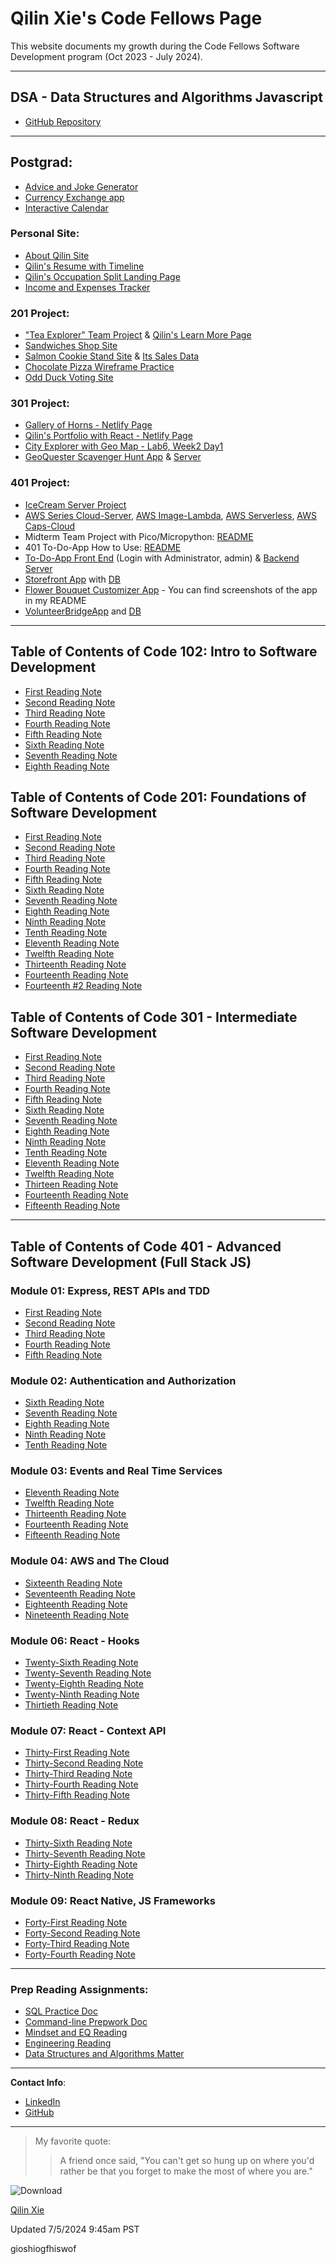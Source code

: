 # Qilin Xie's Code Fellows Page

This website documents my growth during the Code Fellows Software Development program (Oct 2023 - July 2024).

---

## DSA - Data Structures and Algorithms Javascript
- [GitHub Repository](https://github.com/QILINXIE02/data-structures-and-algorithms)

---

## Postgrad:
- [Advice and Joke Generator](https://qilin-generator-app.netlify.app/)
- [Currency Exchange app](https://qilin-currency-exchange.netlify.app/)
- [Interactive Calendar](https://effervescent-puppy-4c9d34.netlify.app/)


### Personal Site:
- [About Qilin Site](https://qilinxie02.github.io/About-Qilin-Site/index.html)
- [Qilin's Resume with Timeline](https://qilinxie02.github.io/resume-timeline/)
- [Qilin's Occupation Split Landing Page](https://qilinxie02.github.io/resume/)
- [Income and Expenses Tracker](https://qilinxie02.github.io/funnize/)

### 201 Project:
- ["Tea Explorer" Team Project](https://team-quicm.github.io/Tea-Explorer/teas.html) & [Qilin's Learn More Page](https://qilinxie02.github.io/learnmore-tea/index.html)
- [Sandwiches Shop Site](https://qilinxie02.github.io/lab5new/cookieshopmaterials/index.html)
- [Salmon Cookie Stand Site](https://qilinxie02.github.io/cookie-stand/index.html) & [Its Sales Data](https://qilinxie02.github.io/cookie-stand/sales.html)
- [Chocolate Pizza Wireframe Practice](https://qilinxie02.github.io/Chocolate-Pizza/)
- [Odd Duck Voting Site](https://qilinxie02.github.io/odd-duck/index.html)

### 301 Project:
- [Gallery of Horns - Netlify Page](https://main--qilin-qallery-of-horns.netlify.app/)
- [Qilin's Portfolio with React - Netlify Page](https://main--qilin-react-portfolio.netlify.app/)
- [City Explorer with Geo Map - Lab6, Week2 Day1](https://city-explorer-class6.netlify.app/)
- [GeoQuester Scavenger Hunt App](https://main--geo-quester.netlify.app/) & [Server](https://backend-qdhy.onrender.com/lists)

### 401 Project:
- [IceCream Server Project](https://github.com/QILINXIE02/API-Auth-server)
- [AWS Series Cloud-Server](https://github.com/QILINXIE02/cloud-server), [AWS Image-Lambda](https://github.com/QILINXIE02/image-lambda), [AWS Serverless](https://github.com/QILINXIE02/serverless-api), [AWS Caps-Cloud](https://github.com/QILINXIE02/caps-cloud)
- Midterm Team Project with Pico/Micropython: [README](https://github.com/QEA-Javascript/AmbientWeather)
- 401 To-Do-App How to Use: [README](https://github.com/QILINXIE02/todo-app/blob/main/README.md)
- [To-Do-App Front End](https://qilin-todo.netlify.app/) (Login with Administrator, admin) & [Backend Server](https://auth-api-todo.onrender.com/api/v1/todos)
- [Storefront App](https://main--qilin-storefront.netlify.app/) with [DB](https://api-js401.herokuapp.com/api/v1/products/)
- [Flower Bouquet Customizer App](https://github.com/QILINXIE02/Flower-app) - You can find screenshots of the app in my README
- [VolunteerBridgeApp](https://github.com/TechSpark-Solutions/VolunteerBridgeApp) and [DB](https://volunteerbridge-authapi.onrender.com)

---

## Table of Contents of Code 102: Intro to Software Development
- [First Reading Note](102/class1.md)
- [Second Reading Note](102/class2.md)
- [Third Reading Note](102/class3.md)
- [Fourth Reading Note](102/class4.md)
- [Fifth Reading Note](102/class5.md)
- [Sixth Reading Note](102/class6.md)
- [Seventh Reading Note](102/class7.md)
- [Eighth Reading Note](102/class8.md)

## Table of Contents of Code 201: Foundations of Software Development
- [First Reading Note](201/class1.md)
- [Second Reading Note](201/class2.md)
- [Third Reading Note](201/class3.md)
- [Fourth Reading Note](201/class4.md)
- [Fifth Reading Note](201/class5.md)
- [Sixth Reading Note](201/class6.md)
- [Seventh Reading Note](201/class7.md)
- [Eighth Reading Note](201/class8.md)
- [Ninth Reading Note](201/class9.md)
- [Tenth Reading Note](201/class10.md)
- [Eleventh Reading Note](201/class11.md)
- [Twelfth Reading Note](201/class12.md)
- [Thirteenth Reading Note](201/class13.md)
- [Fourteenth Reading Note](201/class14.md)
- [Fourteenth #2 Reading Note](201/Class14:Psychological-Safety.md)

## Table of Contents of Code 301 - Intermediate Software Development
- [First Reading Note](301/class1.md)
- [Second Reading Note](301/class2.md)
- [Third Reading Note](301/class3.md)
- [Fourth Reading Note](301/class4.md)
- [Fifth Reading Note](301/class5.md)
- [Sixth Reading Note](301/class6.md)
- [Seventh Reading Note](301/class7.md)
- [Eighth Reading Note](301/class8.md)
- [Ninth Reading Note](301/class9.md)
- [Tenth Reading Note](301/class10.md)
- [Eleventh Reading Note](301/class11.md)
- [Twelfth Reading Note](301/class12.md)
- [Thirteen Reading Note](301/class13.md)
- [Fourteenth Reading Note](301/class14.md)
- [Fifteenth Reading Note](301/class15.md)

---

## Table of Contents of Code 401 - Advanced Software Development (Full Stack JS)
### Module 01: Express, REST APIs and TDD
- [First Reading Note](401/class1.md)
- [Second Reading Note](401/class2.md)
- [Third Reading Note](401/class3.md)
- [Fourth Reading Note](401/class4.md)
- [Fifth Reading Note](401/class5.md)

### Module 02: Authentication and Authorization
- [Sixth Reading Note](401/class6.md)
- [Seventh Reading Note](401/class7.md)
- [Eighth Reading Note](401/class8.md)
- [Ninth Reading Note](401/class9.md)
- [Tenth Reading Note](401/class10.md)

### Module 03: Events and Real Time Services
- [Eleventh Reading Note](401/class11.md)
- [Twelfth Reading Note](401/class12.md)
- [Thirteenth Reading Note](401/class13.md)
- [Fourteenth Reading Note](401/class14.md)
- [Fifteenth Reading Note](401/class15.md)

### Module 04: AWS and The Cloud
- [Sixteenth Reading Note](401/class16.md)
- [Seventeenth Reading Note](401/class17.md)
- [Eighteenth Reading Note](401/class18.md)
- [Nineteenth Reading Note](401/class19.md)

### Module 06: React - Hooks
- [Twenty-Sixth Reading Note](401/class26.md)
- [Twenty-Seventh Reading Note](401/class27.md)
- [Twenty-Eighth Reading Note](401/class28.md)
- [Twenty-Ninth Reading Note](401/class29.md)
- [Thirtieth Reading Note](401/class30.md)

### Module 07: React - Context API
- [Thirty-First Reading Note](401/class31.md)
- [Thirty-Second Reading Note](401/class32.md)
- [Thirty-Third Reading Note](401/class33.md)
- [Thirty-Fourth Reading Note](401/class34.md)
- [Thirty-Fifth Reading Note](401/class35.md)

### Module 08: React - Redux
- [Thirty-Sixth Reading Note](401/class36.md)
- [Thirty-Seventh Reading Note](401/class37.md)
- [Thirty-Eighth Reading Note](401/class38.md)
- [Thirty-Ninth Reading Note](401/class39.md)

### Module 09: React Native, JS Frameworks
- [Forty-First Reading Note](401/class41.md)
- [Forty-Second Reading Note](401/class42.md)
- [Forty-Third Reading Note](401/class43.md)
- [Forty-Fourth Reading Note](401/class44.md)

---

### Prep Reading Assignments:
- [SQL Practice Doc](401/SQL.md)
- [Command-line Prepwork Doc](401/Command-line-prepwork.md)
- [Mindset and EQ Reading](401/mindset.md)
- [Engineering Reading](401/Engineering.md)
- [Data Structures and Algorithms Matter](401/Data.md)

---

**Contact Info**:
- [LinkedIn](https://www.linkedin.com/in/qilinxie/)
- [GitHub](https://github.com/QILINXIE02)

---

> My favorite quote:
>> A friend once said, "You can't get so hung up on where you'd rather be that you forget to make the most of where you are."

![Download](https://github.com/QILINXIE02/reading-notes/assets/146989043/07563cda-a303-49fa-91a5-070164db4af6)

<div class="badge-base LI-profile-badge" data-locale="en_US" data-size="medium" data-theme="light" data-type="VERTICAL" data-vanity="qilinxie" data-version="v1"><a class="badge-base__link LI-simple-link" href="https://www.linkedin.com/in/qilinxie?trk=profile-badge">Qilin Xie</a></div>

Updated 7/5/2024 9:45am PST

gioshiogfhiswof